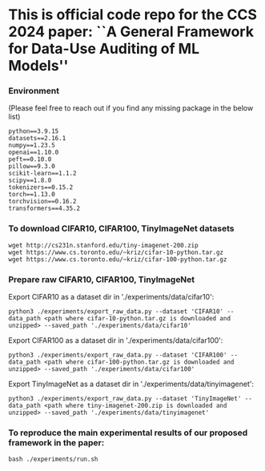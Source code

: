 # This is official code repo for the CCS 2024 paper: ``A General Framework for Data-Use Auditing of ML Models''

### Environment
(Please feel free to reach out if you find any missing package in the below list)
```
python==3.9.15
datasets==2.16.1
numpy==1.23.5
openai==1.10.0
peft==0.10.0
pillow==9.3.0
scikit-learn==1.1.2
scipy==1.8.0
tokenizers==0.15.2
torch==1.13.0
torchvision==0.16.2
transformers==4.35.2
```

### To download CIFAR10, CIFAR100, TinyImageNet datasets

```
wget http://cs231n.stanford.edu/tiny-imagenet-200.zip
wget https://www.cs.toronto.edu/~kriz/cifar-10-python.tar.gz
wget https://www.cs.toronto.edu/~kriz/cifar-100-python.tar.gz 
```

### Prepare raw CIFAR10, CIFAR100, TinyImageNet

Export CIFAR10 as a dataset dir in './experiments/data/cifar10':
```
python3 ./experiments/export_raw_data.py --dataset 'CIFAR10' --data_path <path where cifar-10-python.tar.gz is downloaded and unzipped> --saved_path './experiments/data/cifar10'
```

Export CIFAR100 as a dataset dir in './experiments/data/cifar100':
```
python3 ./experiments/export_raw_data.py --dataset 'CIFAR100' --data_path <path where cifar-100-python.tar.gz is downloaded and unzipped> --saved_path './experiments/data/cifar100'
```

Export TinyImageNet as a dataset dir in './experiments/data/tinyimagenet':
```
python3 ./experiments/export_raw_data.py --dataset 'TinyImageNet' --data_path <path where tiny-imagenet-200.zip is downloaded and unzipped> --saved_path './experiments/data/tinyimagenet'
```

### To reproduce the main experimental results of our proposed framework in the paper:
```
bash ./experiments/run.sh
```
